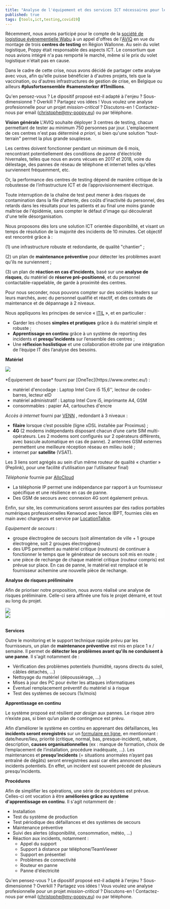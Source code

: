 ```yaml
---
title: "Analyse de l'équipement et des services ICT nécessaires pour les villages-COVID en Région Wallonne"
published: true
tags: [tools,ict,testing,covid19]
---
```

Récemment, nous avons participé pour le compte de la [société de logistique évènementielle Wabu](http://www.wabu.eu) à un appel d'offres de l'[AVIQ](https://www.aviq.be/) en vue du montage de trois **centres de testing** en Région Wallonne. Au sein du volet logistique, Poppy était responsable des aspects ICT. Le consortium que nous avions intégré n'a pas remporté le marché, même si le prix du volet logistique n'était pas en cause. 

Dans le cadre de cette crise, nous avons décidé de partager cette analyse avec vous, afin qu'elle puisse bénéficier à d'autres projets, tels que la vaccination, ou d'autres infrastructures de gestion de crise, en Belgique ou ailleurs **#plusfortsensemble** **#samensterker** **#11millions**. 

Qu'en pensez-vous ? Le dipositif proposé est-il adapté à l'enjeu ? Sous-dimensionné ? Overkill ? Partagez vos idées !  Vous voulez une analyse profesionnelle pour un projet *mission-critical* ? Discutons-en ! Contactez-nous par email (christophe@my-poppy.eu) ou par téléphone.

**Vision générale**
L'AVIQ souhaite déployer 3 centres de testing, chacun permettant de tester au minimum 750 personnes par jour. L'emplacement de ces centres n'est pas déterminé *a priori*, si bien qu'une solution "tout-terrain" permet la plus grande souplesse. 

Les centres doivent fonctionner pendant un minimum de 6 mois, rencontrant potentiellement des conditions de panne d'électricité hivernales, telles que nous en avons vécues en 2017 et 2018, voire du délestage, des pannes de réseau de téléphone et internet telles qu'elles surviennent fréquemment, etc.

Or, la performance des centres de testing dépend de manière critique de la robustesse de l’infrastructure ICT et de l’approvisionnement électrique.

Toute interruption de la chaîne de test peut mener à des risques de contamination dans la file d'attente, des coûts d'inactivité du personnel, des retards dans les résultats pour les patients et au final une moins grande maîtrise de l'épidémie, sans compter le défaut d'image qui découlerait d'une telle désorganisation.

Nous proposons dès lors une solution ICT orientée disponibilité, et visant un temps de résolution de la majorité des incidents de 10 minutes. Cet objectif est rencontré grâce à :

  (1) une infrastructure robuste et redondante, de qualité "chantier" ;

  (2) un plan de **maintenance préventive** pour détecter les problèmes avant qu'ils ne surviennent ;

  (3) un plan de **réaction en cas d’incidents**, basé sur une **analyse de risques**, du matériel de **réserve pré-positionné**, et du personnel contactable-rappelable, de garde à proximité des centres.

Pour nous seconder, nous pouvons compter sur des sociétés leaders sur leurs marchés, avec du personnel qualifié et réactif, et des contrats de maintenance et de dépannage à 2 niveaux.

Nous appliquons les principes de service « [ITIL](https://fr.wikipedia.org/wiki/Information_Technology_Infrastructure_Library) », et en particulier :

 - Garder les choses **simples et pratiques** grâce à du matériel simple et robuste ;
 - **Apprentissage en continu** grâce à un système de reporting des incidents et **presqu’incidents** sur l’ensemble des centres ;
- Une **réflexion hoslistique** et une collaboration étroite par une intégration de l’équipe IT dès l’analyse des besoins.

**Matériel**


<img src='https://blog.my-poppy.eu/images/schema_ict_testing.png'>
<br>
<br>
*Équipement de base* fourni par [OneTec](https://www.onetec.eu/) :

- matériel d'encodage : Laptop Intel Core i5 15,6'', lecteur de codes-barres, lecteur eID
- matériel administratif : Laptop Intel Core i5, imprimante A4, GSM
- consommables : papier A4, cartouches d'encre

*Accès à internet* fourni par [VENN](https://venntelecom.com/) , redondant à 3 niveaux :
  - **filaire** lorsque c’est possible (ligne xDSL installée par Proximus) ;
  - **4G** (2 modems indépendants disposant chacun d’une carte SIM multi-opérateurs. Les 2 modems sont configurés sur 2 opérateurs différents, avec bascule automatique en cas de panne). 2 antennes GSM externes permettent une meilleure réception réseau en milieu isolé ;
  - internet par **satellite** (VSAT).

  Les 3 liens sont agrégés au sein d’un même routeur de qualité « chantier » (Peplink), pour une facilité d’utilisation par l’utilisateur final)

*Téléphonie* fournie par [AlloCloud](https://www.allocloud.com/fr)
- La téléphonie IP permet une indépendance par rapport à un fournisseur spécifique et une résilience en cas de panne. 
 - Des GSM de secours avec connexion 4G sont également prévus.

Enfin, sur site, les communications seront assurées par  des radios portables numériques professionnelles Kenwood avec lience IBPT, fournies clés en main avec chargeurs et service par [LocationTalkie](http://locationtalkie.be/).

*Equipement de secours* :
- groupe électrogène de secours (soit alimentation de ville + 1 groupe électrogène, soit 2 groupes électrogènes)
- des UPS permettent au matériel critique (routeurs) de continuer à fonctionner le temps que le générateur de secours soit mis en route ;
- une pièce de rechange de chaque  matériel critique (routeur compris) est prévue sur place. En cas de panne, le matériel est remplacé et le fournisseur achemine une nouvelle pièce de rechange.

**Analyse de risques préliminaire**

Afin de prioriser notre proposition, nous avons réalisé une analyse de risques préliminaire. Celle-ci sera affinée une fois le projet démarré, et tout au long du projet.

<div style="background:rgba(255,255,255,.8)">
<img src="https://blog.my-poppy.eu/images/20201124_analyse_de_risques_v3-1.png?a=1"><br>
<img src="https://blog.my-poppy.eu/images/20201124_analyse_de_risques_v3-2.png?a=1">
</div>
<br>

**Services**

Outre le monitoring et le support technique rapide prévu par les fournisseurs, un plan de **maintenance préventive** est mis en place 1 x / semaine. Il permet de **détecter les problèmes avant qu'ils ne conduisent à une panne**. Il s'agit notamment de :
  - Vérification des problèmes potentiels (humidité, rayons directs du soleil, câbles détachés, …)
  - Nettoyage du matériel (dépoussiérage, …)
  - Mises à jour des PC pour éviter les attaques informatiques
  - Éventuel remplacement préventif du matériel si à risque
  - Test des systèmes de secours (1x/mois)

**Apprentissage en continu**

Le système proposé est résilient *par design* aux pannes. Le risque zéro n’existe pas, si bien qu’un plan de contingence est prévu.

Afin d’améliorer le système en continu en apprenant des défaillances, les **incidents seront enregistrés** sur un <a href='https://docs.google.com/forms/d/e/1FAIpQLSfVRVjHEE4Q_jApWOuCQvHcTJLt7rjXxPmIcJuU1OPSRha26A/viewform'>formulaire en ligne</a>, en mentionnant : date/heure/lieu, priorité (critique, normal, bas, presque-incident), nature, description, **causes organisationnelles** (ex : manque de formation, choix de l’emplacement de l’installation, procédure inadéquate, …). Les maintenances et **presqu’incidents** (= situations anormales n’ayant pas entraîné de dégâts) seront enregistrées aussi car elles annoncent des incidents potentiels. En effet, un incident est souvent précédé de plusieurs presqu’incidents.

**Procédures**

Afin de simplifier les opérations, une série de procédures est prévue. Celles-ci ont vocation à être **améliorées grâce au système d'apprentissage en continu**. Il s'agit notamment de :

- Installation
- Test du système de production
- Test périodique des défaillances et des systèmes de secours
- Maintenance préventive
- Suivi des alertes (disponibilité, consommation, météo, ...)
- Réaction aux incidents, notamment :
   - Appel du support
   - Support à distance par téléphone/TeamViewer
   - Support en présentiel
    - Problèmes de connectivité
    - Routeur en panne
   - Panne d'électricité
   
Qu'en pensez-vous ? Le dipositif proposé est-il adapté à l'enjeu ? Sous-dimensionné ? Overkill ? Partagez vos idées !  Vous voulez une analyse profesionnelle pour un projet *mission-critical* ? Discutons-en ! Contactez-nous par email (christophe@my-poppy.eu) ou par téléphone.

<iframe src="https://www.my-poppy.eu/cnt/cnt.php" width="1" height="1" frameBorder="0">

